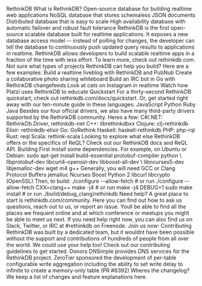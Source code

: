 RethinkDB What is RethinkDB? Open-source database for building realtime web applications NoSQL database that stores schemaless JSON documents Distributed database that is easy to scale High availability database with automatic failover and robust fault tolerance RethinkDB is the first open-source scalable database built for realtime applications. It exposes a new database access model -- instead of polling for changes, the developer can tell the database to continuously push updated query results to applications in realtime. RethinkDB allows developers to build scalable realtime apps in a fraction of the time with less effort. To learn more, check out rethinkdb.com. Not sure what types of projects RethinkDB can help you build? Here are a few examples: Build a realtime liveblog with RethinkDB and PubNub Create a collaborative photo sharing whiteboard Build an IRC bot in Go with RethinkDB changefeeds Look at cats on Instagram in realtime Watch how Platzi uses RethinkDB to educate Quickstart For a thirty-second RethinkDB quickstart, check out rethinkdb.com/docs/quickstart. Or, get started right away with our ten-minute guide in these languages: JavaScript Python Ruby Java Besides our four official drivers, we also have many third-party drivers supported by the RethinkDB community. Heres a few: C#/.NET: RethinkDb.Driver, rethinkdb-net C++: librethinkdbxx Clojure: clj-rethinkdb Elixir: rethinkdb-elixir Go: GoRethink Haskell: haskell-rethinkdb PHP: php-rql Rust: reql Scala: rethink-scala Looking to explore what else RethinkDB offers or the specifics of ReQL? Check out our RethinkDB docs and ReQL API. Building First install some dependencies. For example, on Ubuntu or Debian: sudo apt-get install build-essential protobuf-compiler python \ libprotobuf-dev libcurl4-openssl-dev libboost-all-dev \ libncurses5-dev libjemalloc-dev wget m4 g++ Generally, you will need GCC or Clang Protocol Buffers jemalloc Ncurses Boost Python 2 libcurl libcrypto (OpenSSL) Then, to build: ./configure --allow-fetch # or run ./configure --allow-fetch CXX=clang++ make -j4 # or run make -j4 DEBUG=1 sudo make install # or run ./build/debug_clang/rethinkdb Need help? A great place to start is rethinkdb.com/community. Here you can find out how to ask us questions, reach out to us, or report an issue. Youll be able to find all the places we frequent online and at which conference or meetups you might be able to meet us next. If you need help right now, you can also find us on Slack, Twitter, or IRC at #rethinkdb on Freenode. Join us now: Contributing RethinkDB was built by a dedicated team, but it wouldnt have been possible without the support and contributions of hundreds of people from all over the world. We could use your help too! Check out our contributing guidelines to get started. Donors DNSimple provides DNS services for the RethinkDB project. ZeroTier sponsored the development of per-table configurable write aggregation including the ability to set write delay to infinite to create a memory-only table (PR #6392) Wheres the changelog? We keep a list of changes and feature explanations here.